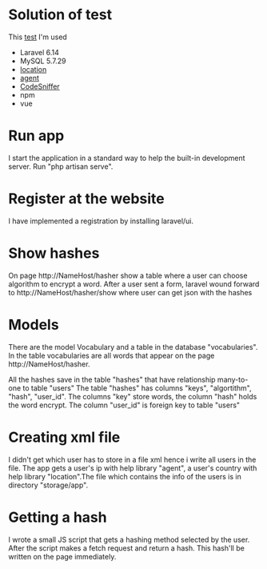# Solution of test
This  [test](https://docs.google.com/document/d/1BbA0Sk9bc0FwcqKKQsRSiK-HfCu6TauXI2oCRMO7u_w/edit#heading=h.4akohdj391i9)
I'm used 
 - Laravel 6.14
 - MySQL 5.7.29
 - [location](https://github.com/stevebauman/location)
 - [agent](https://github.com/jenssegers/agent) 
 - [CodeSniffer](https://github.com/squizlabs/PHP_CodeSniffer) 
 - npm
 - vue

# Run app

I start the application in a standard way to help the built-in development server.
Run "php artisan serve".

# Register at the website

 I have implemented a registration by installing laravel/ui.

# Show hashes
On page http://NameHost/hasher show a table where a user  can choose algorithm to encrypt a word.
After a user sent  a form, laravel wound forward to http://NameHost/hasher/show where user can get json with the hashes

# Models 
There are the model Vocabulary and a table in the database "vocabularies". In the table vocabularies are all words that appear on the page  http://NameHost/hasher.

All the hashes save in the table  "hashes" that have relationship many-to-one to table "users"
The table "hashes" has columns "keys", "algortithm", "hash", "user_id". The columns "key" store words, the column "hash"  holds the word encrypt. The column "user_id" is foreign key to table "users"
# Creating xml file
I didn't get which user has to store in a file xml hence i write all users in the file.
The app gets a user's ip with help library "agent", a user's country with help library "location".The file which contains the info of the users is in directory "storage/app".

# Getting a hash
I wrote a small JS script that gets a hashing method selected by the user. Аfter the script makes a fetch request and return a hash. This hash'll be written on the page immediately. 
